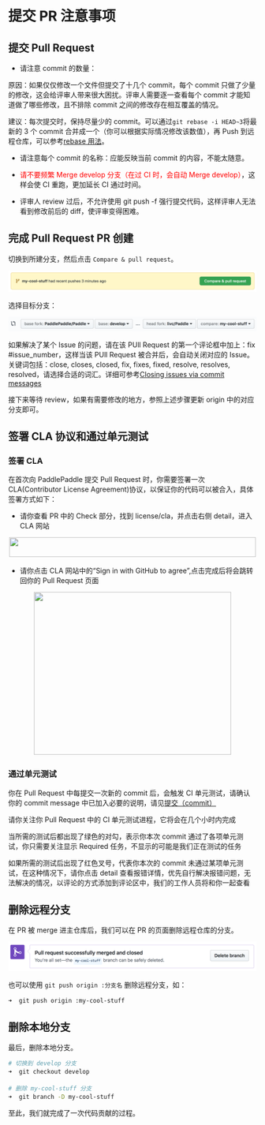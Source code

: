 # 提交 PR 注意事项

## 提交 Pull Request

- 请注意 commit 的数量：

原因：如果仅仅修改一个文件但提交了十几个 commit，每个 commit 只做了少量的修改，这会给评审人带来很大困扰。评审人需要逐一查看每个 commit 才能知道做了哪些修改，且不排除 commit 之间的修改存在相互覆盖的情况。

建议：每次提交时，保持尽量少的 commit。可以通过`git rebase -i HEAD~3`将最新的 3 个 commit 合并成一个（你可以根据实际情况修改该数值），再 Push 到远程仓库，可以参考[rebase 用法](https://www.jianshu.com/p/4a8f4af4e803)。

- 请注意每个 commit 的名称：应能反映当前 commit 的内容，不能太随意。

- <font color="#FF0000">请不要频繁 Merge develop 分支（在过 CI 时，会自动 Merge develop）</font>，这样会使 CI 重跑，更加延长 CI 通过时间。

- 评审人 review 过后，不允许使用 git push -f 强行提交代码，这样评审人无法看到修改前后的 diff，使评审变得困难。

## 完成 Pull Request PR 创建

切换到所建分支，然后点击 `Compare & pull request`。

![new_pull_request](../images/compare_pull_request.png)

选择目标分支：

![change_base](../images/change_base.png)

如果解决了某个 Issue 的问题，请在该 PUll Request 的第一个评论框中加上：fix #issue_number，这样当该 PUll Request 被合并后，会自动关闭对应的 Issue。关键词包括：close, closes, closed, fix, fixes, fixed, resolve, resolves, resolved，请选择合适的词汇。详细可参考[Closing issues via commit messages](https://help.github.com/articles/closing-issues-via-commit-messages/)

接下来等待 review，如果有需要修改的地方，参照上述步骤更新 origin 中的对应分支即可。

## 签署 CLA 协议和通过单元测试

### 签署 CLA

在首次向 PaddlePaddle 提交 Pull Request 时，你需要签署一次 CLA(Contributor License Agreement)协议，以保证你的代码可以被合入，具体签署方式如下：

- 请你查看 PR 中的 Check 部分，找到 license/cla，并点击右侧 detail，进入 CLA 网站

<div align="center">

<img src="https://github.com/PaddlePaddle/FluidDoc/blob/release/1.1/doc/fluid/advanced_usage/development/contribute_to_paddle/img/cla_unsigned.png?raw=true"  height="40" width="500">

 </div>

- 请你点击 CLA 网站中的“Sign in with GitHub to agree”,点击完成后将会跳转回你的 Pull Request 页面

<div align="center">

<img src="https://github.com/PaddlePaddle/FluidDoc/blob/release/1.1/doc/fluid/advanced_usage/development/contribute_to_paddle/img/sign_cla.png?raw=true"  height="330" width="400">

 </div>


### 通过单元测试

你在 Pull Request 中每提交一次新的 commit 后，会触发 CI 单元测试，请确认你的 commit message 中已加入必要的说明，请见[提交（commit）](./local_dev_guide_cn.html#commit)

请你关注你 Pull Request 中的 CI 单元测试进程，它将会在几个小时内完成

当所需的测试后都出现了绿色的对勾，表示你本次 commit 通过了各项单元测试，你只需要关注显示 Required 任务，不显示的可能是我们正在测试的任务

如果所需的测试后出现了红色叉号，代表你本次的 commit 未通过某项单元测试，在这种情况下，请你点击 detail 查看报错详情，优先自行解决报错问题，无法解决的情况，以评论的方式添加到评论区中，我们的工作人员将和你一起查看


## 删除远程分支

在 PR 被 merge 进主仓库后，我们可以在 PR 的页面删除远程仓库的分支。

![delete_branch](../../guides/10_contribution/img/delete_branch.png)

也可以使用 `git push origin :分支名` 删除远程分支，如：

```bash
➜  git push origin :my-cool-stuff
```


## 删除本地分支

最后，删除本地分支。

```bash
# 切换到 develop 分支
➜  git checkout develop

# 删除 my-cool-stuff 分支
➜  git branch -D my-cool-stuff
```

至此，我们就完成了一次代码贡献的过程。
